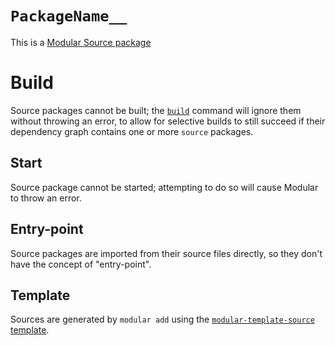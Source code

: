 # `PackageName__`

This is a [Modular Source package](https://modular.js.org/package-types/source)

# Build

Source packages cannot be built; the
[`build`](https://modular.js.org/commands/build.md) command will ignore them
without throwing an error, to allow for selective builds to still succeed if
their dependency graph contains one or more `source` packages.

## Start

Source package cannot be started; attempting to do so will cause Modular to
throw an error.

## Entry-point

Source packages are imported from their source files directly, so they don't
have the concept of "entry-point".

## Template

Sources are generated by `modular add` using the
[`modular-template-source`](https://github.com/jpmorganchase/modular/tree/main/packages/modular-template-source)
[template](https://modular.js.org/package-types/template.md).
